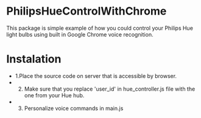 # PhilipsHueControlWithChrome

This package is simple example of how you could control your Philips Hue light bulbs using built in Google Chrome voice recognition.

# Instalation
- 1.Place the source code on server that is accessible by browser.
- 2. Make sure that you replace 'user_id' in hue_controller.js file with the one from your Hue hub.
- 3. Personalize voice commands in main.js
